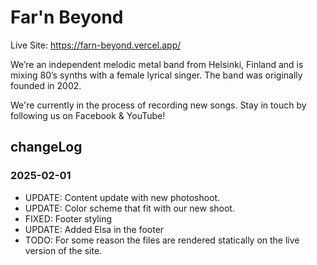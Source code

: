 # Far'n Beyond

Live Site: https://farn-beyond.vercel.app/

We’re an independent melodic metal band from Helsinki, Finland and is mixing 80’s synths with a female lyrical singer. The band was originally founded in 2002.

We're currently in the process of recording new songs. Stay in touch by following us on Facebook & YouTube!

## changeLog

### 2025-02-01

- UPDATE: Content update with new photoshoot.
- UPDATE: Color scheme that fit with our new shoot.
- FIXED: Footer styling
- UPDATE: Added Elsa in the footer
- TODO: For some reason the files are rendered statically on the live version of the site. 